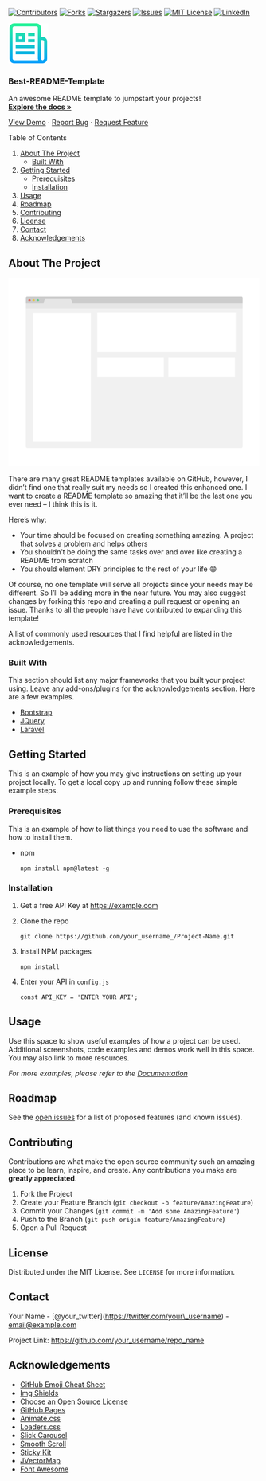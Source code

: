 [![Contributors](https://img.shields.io/github/contributors/bgoonz/Best-README-Template.svg?style=for-the-badge)](https://github.com/bgoonz/Best-README-Template/graphs/contributors) [![Forks](https://img.shields.io/github/forks/bgoonz/Best-README-Template.svg?style=for-the-badge)](https://github.com/bgoonz/Best-README-Template/network/members) [![Stargazers](https://img.shields.io/github/stars/bgoonz/Best-README-Template.svg?style=for-the-badge)](https://github.com/bgoonz/Best-README-Template/stargazers) [![Issues](https://img.shields.io/github/issues/bgoonz/Best-README-Template.svg?style=for-the-badge)](https://github.com/bgoonz/Best-README-Template/issues) [![MIT License](https://img.shields.io/github/license/bgoonz/Best-README-Template.svg?style=for-the-badge)](https://github.com/bgoonz/Best-README-Template/blob/master/LICENSE.txt) [![LinkedIn](https://img.shields.io/badge/-LinkedIn-black.svg?style=for-the-badge&logo=linkedin&colorB=555)](https://linkedin.com/in/bgoonz)

  

[<img src="images/logo.png" alt="Logo" width="80" height="80" />](https://github.com/bgoonz/Best-README-Template)

### Best-README-Template

An awesome README template to jumpstart your projects!  
[**Explore the docs »**](https://github.com/bgoonz/Best-README-Template)  
  
[View Demo](https://github.com/bgoonz/Best-README-Template) · [Report Bug](https://github.com/bgoonz/Best-README-Template/issues) · [Request Feature](https://github.com/bgoonz/Best-README-Template/issues)

Table of Contents

1.  [About The Project](#about-the-project)
    -   [Built With](#built-with)
2.  [Getting Started](#getting-started)
    -   [Prerequisites](#prerequisites)
    -   [Installation](#installation)
3.  [Usage](#usage)
4.  [Roadmap](#roadmap)
5.  [Contributing](#contributing)
6.  [License](#license)
7.  [Contact](#contact)
8.  [Acknowledgements](#acknowledgements)

About The Project
-----------------

[![Product Name Screen Shot](images/screenshot.png)](https://example.com)

There are many great README templates available on GitHub, however, I didn’t find one that really suit my needs so I created this enhanced one. I want to create a README template so amazing that it’ll be the last one you ever need – I think this is it.

Here’s why:

-   Your time should be focused on creating something amazing. A project that solves a problem and helps others
-   You shouldn’t be doing the same tasks over and over like creating a README from scratch
-   You should element DRY principles to the rest of your life :smile:

Of course, no one template will serve all projects since your needs may be different. So I’ll be adding more in the near future. You may also suggest changes by forking this repo and creating a pull request or opening an issue. Thanks to all the people have have contributed to expanding this template!

A list of commonly used resources that I find helpful are listed in the acknowledgements.

### Built With

This section should list any major frameworks that you built your project using. Leave any add-ons/plugins for the acknowledgements section. Here are a few examples.

-   [Bootstrap](https://getbootstrap.com)
-   [JQuery](https://jquery.com)
-   [Laravel](https://laravel.com)

Getting Started
---------------

This is an example of how you may give instructions on setting up your project locally. To get a local copy up and running follow these simple example steps.

### Prerequisites

This is an example of how to list things you need to use the software and how to install them.

-   npm

        npm install npm@latest -g

### Installation

1.  Get a free API Key at <https://example.com>
2.  Clone the repo

        git clone https://github.com/your_username_/Project-Name.git

3.  Install NPM packages

        npm install

4.  Enter your API in `config.js`

        const API_KEY = 'ENTER YOUR API';

Usage
-----

Use this space to show useful examples of how a project can be used. Additional screenshots, code examples and demos work well in this space. You may also link to more resources.

*For more examples, please refer to the [Documentation](https://example.com)*

Roadmap
-------

See the [open issues](https://github.com/bgoonz/Best-README-Template/issues) for a list of proposed features (and known issues).

Contributing
------------

Contributions are what make the open source community such an amazing place to be learn, inspire, and create. Any contributions you make are **greatly appreciated**.

1.  Fork the Project
2.  Create your Feature Branch (`git checkout -b feature/AmazingFeature`)
3.  Commit your Changes (`git commit -m 'Add some AmazingFeature'`)
4.  Push to the Branch (`git push origin feature/AmazingFeature`)
5.  Open a Pull Request

License
-------

Distributed under the MIT License. See `LICENSE` for more information.

Contact
-------

Your Name - <span class="citation" data-cites="your_twitter">\[@your\_twitter\]</span>(https://twitter.com/your\_username) - email@example.com

Project Link: <https://github.com/your_username/repo_name>

Acknowledgements
----------------

-   [GitHub Emoji Cheat Sheet](https://www.webpagefx.com/tools/emoji-cheat-sheet)
-   [Img Shields](https://shields.io)
-   [Choose an Open Source License](https://choosealicense.com)
-   [GitHub Pages](https://pages.github.com)
-   [Animate.css](https://daneden.github.io/animate.css)
-   [Loaders.css](https://connoratherton.com/loaders)
-   [Slick Carousel](https://kenwheeler.github.io/slick)
-   [Smooth Scroll](https://github.com/cferdinandi/smooth-scroll)
-   [Sticky Kit](http://leafo.net/sticky-kit)
-   [JVectorMap](http://jvectormap.com)
-   [Font Awesome](https://fontawesome.com)
